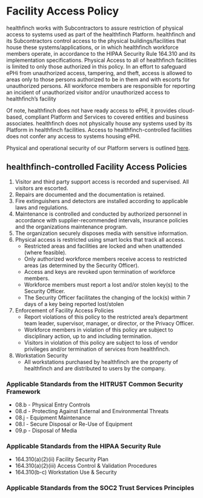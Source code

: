 # Facility Access Policy

healthfinch works with Subcontractors to assure restriction of physical access to systems used as part of the healthfinch Platform. healthfinch and its Subcontractors control access to the physical buildings/facilities that house these systems/applications, or in which healthfinch workforce members operate, in accordance to the HIPAA Security Rule 164.310 and its implementation specifications. Physical Access to all of healthfinch facilities is limited to only those authorized in this policy. In an effort to safeguard ePHi from unauthorized access, tampering, and theft, access is allowed to areas only to those persons authorized to be in them and with escorts for unauthorized persons. All workforce members are responsible for reporting an incident of unauthorized visitor and/or unauthorized access to healthfinch’s facility

Of note, healthfinch does not have ready access to ePHI, it provides cloud-based, compliant Platform and Services to covered entities and business associates. healthfinch does not physically house any systems used by its Platform in healthfinch facilities. Access to healthfinch-controlled facilities does not confer any access to systems housing ePHI.

Physical and operational security of our Platform servers is outlined [here](https://d0.awsstatic.com/whitepapers/Security/AWS_Security_Whitepaper.pdf).

## healthfinch-controlled Facility Access Policies

1. Visitor and third party support access is recorded and supervised. All visitors are escorted.
2. Repairs are documented and the documentation is retained.
3. Fire extinguishers and detectors are installed according to applicable laws and regulations.
4. Maintenance is controlled and conducted by authorized personnel in accordance with supplier-recommended intervals, insurance policies and the organizations maintenance program.
6. The organization securely disposes media with sensitive information.
7. Physical access is restricted using smart locks that track all access.
	* Restricted areas and facilities are locked and when unattended (where feasible).
	* Only authorized workforce members receive access to restricted areas (as determined by the Security Officer).
	* Access and keys are revoked upon termination of workforce members.
	* Workforce members must report a lost and/or stolen key(s) to the Security Officer.
	* The Security Officer facilitates the changing of the lock(s) within 7 days of a key being reported lost/stolen
8. Enforcement of Facility Access Policies
	* Report violations of this policy to the restricted area’s department team leader, supervisor, manager, or director, or the Privacy Officer.
	* Workforce members in violation of this policy are subject to disciplinary action, up to and including termination.
	* Visitors in violation of this policy are subject to loss of vendor privileges and/or termination of services from healthfinch. 
9. Workstation Security
	* All workstations purchased by healthfinch are the property of healthfinch and are distributed to users by the company.

### Applicable Standards from the HITRUST Common Security Framework

* 08.b - Physical Entry Controls
* 08.d - Protecting Against External and Environmental Threats
* 08.j - Equipment Maintenance
* 08.l - Secure Disposal or Re-Use of Equipment
* 09.p - Disposal of Media

### Applicable Standards from the HIPAA Security Rule

* 164.310(a)(2)(ii) Facility Security Plan
* 164.310(a)(2)(iii) Access Control & Validation Procedures
* 164.310(b-c) Workstation Use & Security

### Applicable Standards from the SOC2 Trust Services Principles
